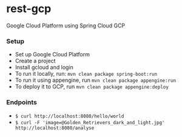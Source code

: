 # rest-gcp
Google Cloud Platform using Spring Cloud GCP

### Setup
* Set up Google Cloud Platform
* Create a project
* Install gcloud and login
* To run it locally, run: `mvn clean package spring-boot:run`
* To run it using appengine, run `mvn clean package appengine:run`
* To deploy it to GCP, run `mvn clean package appengine:deploy`

### Endpoints
* `$ curl http://localhost:8080/hello/world`
* `$ curl -F 'image=@Golden_Retrievers_dark_and_light.jpg' http://localhost:8080/analyse`
